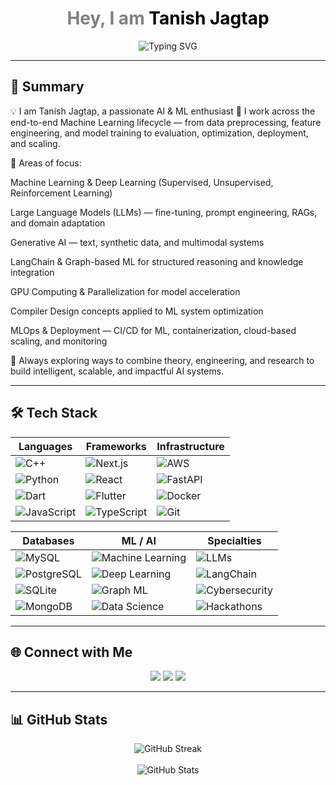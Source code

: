 <!-- Intro with Typing Animation -->
<h1 align="center">
  <span style="color:grey">Hey, I am</span> 
  <span style="color:black">Tanish Jagtap</span>
</h1>

<p align="center">
  <img src="https://readme-typing-svg.herokuapp.com?font=Fira+Code&pause=1000&color=808080&center=true&vCenter=true&width=435&lines=Hey%2C+I+am+Tanish+Jagtap" alt="Typing SVG" />
</p>

---

## 🌟 Summary  

💡 I am Tanish Jagtap, a passionate AI & ML enthusiast 🚀
I work across the end-to-end Machine Learning lifecycle — from data preprocessing, feature engineering, and model training to evaluation, optimization, deployment, and scaling.

🔹 Areas of focus:

Machine Learning & Deep Learning (Supervised, Unsupervised, Reinforcement Learning)

Large Language Models (LLMs) — fine-tuning, prompt engineering, RAGs, and domain adaptation

Generative AI — text, synthetic data, and multimodal systems

LangChain & Graph-based ML for structured reasoning and knowledge integration

GPU Computing & Parallelization for model acceleration

Compiler Design concepts applied to ML system optimization

MLOps & Deployment — CI/CD for ML, containerization, cloud-based scaling, and monitoring

🌱 Always exploring ways to combine theory, engineering, and research to build intelligent, scalable, and impactful AI systems.  

---

## 🛠️ Tech Stack  

| **Languages** | **Frameworks** | **Infrastructure** |
|---------------|----------------|---------------------|
| ![C++](https://img.shields.io/badge/-C++-00599C?logo=c%2b%2b&logoColor=white) | ![Next.js](https://img.shields.io/badge/-Next.js-000000?logo=nextdotjs&logoColor=white) | ![AWS](https://img.shields.io/badge/-AWS-232F3E?logo=amazonaws&logoColor=white) |
| ![Python](https://img.shields.io/badge/-Python-3776AB?logo=python&logoColor=white) | ![React](https://img.shields.io/badge/-React-61DAFB?logo=react&logoColor=black) | ![FastAPI](https://img.shields.io/badge/-FastAPI-009688?logo=fastapi&logoColor=white) |
| ![Dart](https://img.shields.io/badge/-Dart-0175C2?logo=dart&logoColor=white) | ![Flutter](https://img.shields.io/badge/-Flutter-02569B?logo=flutter&logoColor=white) | ![Docker](https://img.shields.io/badge/-Docker-2496ED?logo=docker&logoColor=white) |
| ![JavaScript](https://img.shields.io/badge/-JavaScript-F7DF1E?logo=javascript&logoColor=black) | ![TypeScript](https://img.shields.io/badge/-TypeScript-3178C6?logo=typescript&logoColor=white) | ![Git](https://img.shields.io/badge/-Git-F05032?logo=git&logoColor=white) |

| **Databases** | **ML / AI** | **Specialties** |
|---------------|-------------|-----------------|
| ![MySQL](https://img.shields.io/badge/-MySQL-4479A1?logo=mysql&logoColor=white) | ![Machine Learning](https://img.shields.io/badge/-Machine%20Learning-102230?logo=tensorflow&logoColor=FF6F00) | ![LLMs](https://img.shields.io/badge/-LLMs-000000?logo=openai&logoColor=white) |
| ![PostgreSQL](https://img.shields.io/badge/-PostgreSQL-336791?logo=postgresql&logoColor=white) | ![Deep Learning](https://img.shields.io/badge/-Deep%20Learning-000000?logo=pytorch&logoColor=EE4C2C) | ![LangChain](https://img.shields.io/badge/-LangChain-0E1117?logo=chainlink&logoColor=white) |
| ![SQLite](https://img.shields.io/badge/-SQLite-003B57?logo=sqlite&logoColor=white) | ![Graph ML](https://img.shields.io/badge/-Graph%20ML-4285F4?logo=neo4j&logoColor=white) | ![Cybersecurity](https://img.shields.io/badge/-Cybersecurity-2E3440?logo=protonvpn&logoColor=white) |
| ![MongoDB](https://img.shields.io/badge/-MongoDB-47A248?logo=mongodb&logoColor=white) | ![Data Science](https://img.shields.io/badge/-Data%20Science-2C3E50?logo=scikitlearn&logoColor=F7931E) | ![Hackathons](https://img.shields.io/badge/-Hackathons-000000?logo=devpost&logoColor=blue) |

---

## 🌐 Connect with Me  

<p align="center">
  <a href="https://github.com/TanishJagtap"><img src="https://img.shields.io/badge/-GitHub-181717?logo=github&logoColor=white" /></a>
  <a href="https://www.linkedin.com/in/tanishjagtap"><img src="https://img.shields.io/badge/-LinkedIn-0A66C2?logo=linkedin&logoColor=white" /></a>
  <a href="https://leetcode.com/"><img src="https://img.shields.io/badge/-LeetCode-FFA116?logo=leetcode&logoColor=black" /></a>
</p>

---

## 📊 GitHub Stats  

<p align="center">
  <img src="https://github-readme-streak-stats.herokuapp.com/?user=TanishJagtap&theme=dark&hide_border=true" alt="GitHub Streak" />
  <br><br>
  <img src="https://github-readme-stats.vercel.app/api?username=TanishJagtap&show_icons=true&theme=dark&hide_border=true" alt="GitHub Stats" />
</p>
